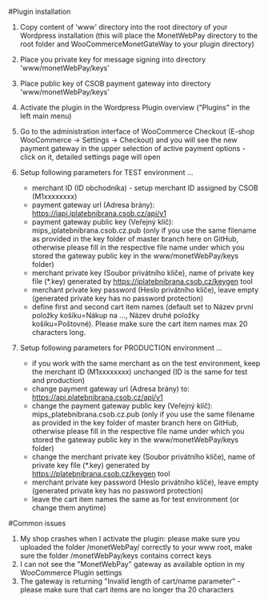 #Plugin installation

1. Copy content of 'www' directory into the root directory of your Wordpress installation (this will place the MonetWebPay directory to the root folder and WooCommerceMonetGateWay to your plugin directory)

2. Place you private key for message signing into directory 'www/monetWebPay/keys'

3. Place public key of CSOB payment gateway into directory 'www/monetWebPay/keys'

4. Activate the plugin in the Wordpress Plugin overview ("Plugins" in the left main menu)

5. Go to the administration interface of WooCommerce Checkout (E-shop WooCommerce -> Settings -> Checkout) and you will see the new payment gateway in the upper selection of active payment options - click on it, detailed settings page will open

6. Setup following parameters for TEST environment ...
	- merchant ID (ID obchodníka) - setup merchant ID assigned by CSOB (M1xxxxxxxx)
	- payment gateway url (Adresa brány): https://iapi.iplatebnibrana.csob.cz/api/v1
	- payment gateway public key (Veřejný klíč): mips_iplatebnibrana.csob.cz.pub (only if you use the same filename as provided in the key folder of master branch here on GitHub, otherwise please fill in the respective file name under which you stored the gateway public key in the www/monetWebPay/keys folder)
	- merchant private key (Soubor privátního klíče), name of private key file (*.key) generated by https://iplatebnibrana.csob.cz/keygen tool
	- merchant private key password (Heslo privátního klíče), leave empty (generated private key has no password protection)
	- define first and second cart item names (default set to Název první položky košíku=Nákup na ..., Název druhé položky košíku=Poštovné). Please make sure the cart item names max 20 characters long.

7. Setup following parameters for PRODUCTION environment ... 	
	- if you work with the same merchant as on the test environment, keep the merchant ID (M1xxxxxxxx) unchanged (ID is the same for test and production)
	- change payment gateway url (Adresa brány) to: https://api.platebnibrana.csob.cz/api/v1
	- change the payment gateway public key (Veřejný klíč): mips_platebnibrana.csob.cz.pub (only if you use the same filename as provided in the key folder of master branch here on GitHub, otherwise please fill in the respective file name under which you stored the gateway public key in the www/monetWebPay/keys folder)
	- change the merchant private key (Soubor privátního klíče), name of private key file (*.key) generated by https://platebnibrana.csob.cz/keygen tool
	- merchant private key password (Heslo privátního klíče), leave empty (generated private key has no password protection)
	- leave the cart item names the same as for test environment (or change them anytime)

#Common issues

1. My shop crashes when I activate the plugin: please make sure you uploaded the folder /monetWebPay/ correctly to your www root, make sure the folder /monetWebPay/keys contains correct keys
2. I can not see the "MonetWebPay" gateway as available option in my WooCommerce Plugin settings
3. The gateway is returning "Invalid length of cart/name parameter" - please make sure that cart items are no longer tha 20 characters
